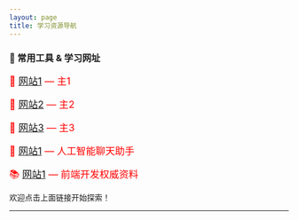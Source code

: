 ```yaml
---
layout: page
title: 学习资源导航
---
```




### 🔗 常用工具 & 学习网址

<span style="color: red; font-size: 1.25em;">📘 <a href="https://pdx1.cc/">网站1</a> — 主1</span>
<br><br>
<span style="color: red; font-size: 1.25em;">🧠 <a href="https://pdx2.cc/">网站2</a> — 主2</span>
<br><br>
<span style="color: red; font-size: 1.25em;">🧰 <a href="https://pdx3.cc/">网站3</a> — 主3</span>
<br><br>
<span style="color: red; font-size: 1.25em;">💬 <a href="https://chat.openai.com/">网站1</a> — 人工智能聊天助手</span>
<br><br>
<span style="color: red; font-size: 1.25em;">📚 <a href="https://developer.mozilla.org/">网站1</a> — 前端开发权威资料</span>

欢迎点击上面链接开始探索！

---

